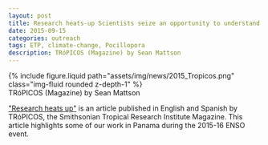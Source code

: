 ```yaml
---
layout: post
title: Research heats-up Scientists seize an opportunity to understand what a warmer world will look like
date: 2015-09-15
categories: outreach
tags: ETP, climate-change, Pocillopora
description: TRóPICOS (Magazine) by Sean Mattson
---
```



<div class="row mt-2">
    <div class="col-sm mt-2 mt-md-0">
        {% include figure.liquid path="assets/img/news/2015_Tropicos.png" class="img-fluid rounded z-depth-1" %}
    </div>
</div>
<div class="caption">
    TRóPICOS (Magazine) by Sean Mattson
</div>

["Research heats up"](https://issuu.com/strinewspanama/docs/tropicos_september_2015/8) is an article published in English and Spanish by TRóPICOS, the Smithsonian Tropical Research Institute Magazine. This article highlights some of our work in Panama during the 2015-16 ENSO event.
